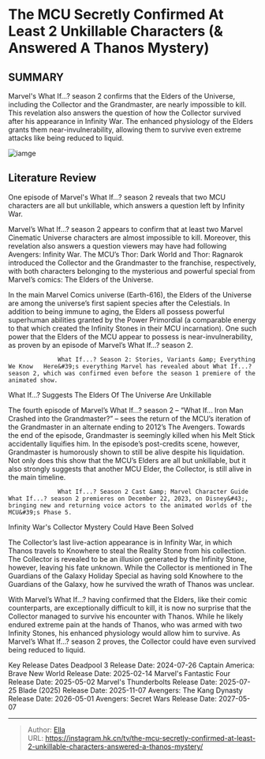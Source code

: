 # The MCU Secretly Confirmed At Least 2 Unkillable Characters (&amp; Answered A Thanos Mystery)


## SUMMARY 



  Marvel&#39;s What If...? season 2 confirms that the Elders of the Universe, including the Collector and the Grandmaster, are nearly impossible to kill.   This revelation also answers the question of how the Collector survived after his appearance in Infinity War.   The enhanced physiology of the Elders grants them near-invulnerability, allowing them to survive even extreme attacks like being reduced to liquid.  

![iamge](https://static1.srcdn.com/wordpress/wp-content/uploads/2023/12/the-collector-and-the-grandmaster-in-the-mcu.jpg)

## Literature Review
One episode of Marvel&#39;s What If...? season 2 reveals that two MCU characters are all but unkillable, which answers a question left by Infinity War.




Marvel’s What If…? season 2 appears to confirm that at least two Marvel Cinematic Universe characters are almost impossible to kill. Moreover, this revelation also answers a question viewers may have had following Avengers: Infinity War. The MCU’s Thor: Dark World and Thor: Ragnarok introduced the Collector and the Grandmaster to the franchise, respectively, with both characters belonging to the mysterious and powerful special from Marvel’s comics: The Elders of the Universe.




In the main Marvel Comics universe (Earth-616), the Elders of the Universe are among the universe’s first sapient species after the Celestials. In addition to being immune to aging, the Elders all possess powerful superhuman abilities granted by the Power Primordial (a comparable energy to that which created the Infinity Stones in their MCU incarnation). One such power that the Elders of the MCU appear to possess is near-invulnerability, as proven by an episode of Marvel’s What If…? season 2.

                  What If...? Season 2: Stories, Variants &amp; Everything We Know   Here&#39;s everything Marvel has revealed about What If...? season 2, which was confirmed even before the season 1 premiere of the animated show.    


 What If...? Suggests The Elders Of The Universe Are Unkillable 
          

The fourth episode of Marvel’s What If…? season 2 – “What If... Iron Man Crashed into the Grandmaster?” – sees the return of the MCU’s iteration of the Grandmaster in an alternate ending to 2012’s The Avengers. Towards the end of the episode, Grandmaster is seemingly killed when his Melt Stick accidentally liquifies him. In the episode’s post-credits scene, however, Grandmaster is humorously shown to still be alive despite his liquidation. Not only does this show that the MCU’s Elders are all but unkillable, but it also strongly suggests that another MCU Elder, the Collector, is still alive in the main timeline.




                  What If...? Season 2 Cast &amp; Marvel Character Guide   What If...? season 2 premieres on December 22, 2023, on Disney&#43;, bringing new and returning voice actors to the animated worlds of the MCU&#39;s Phase 5.    



 Infinity War&#39;s Collector Mystery Could Have Been Solved 
          

The Collector’s last live-action appearance is in Infinity War, in which Thanos travels to Knowhere to steal the Reality Stone from his collection. The Collector is revealed to be an illusion generated by the Infinity Stone, however, leaving his fate unknown. While the Collector is mentioned in The Guardians of the Galaxy Holiday Special as having sold Knowhere to the Guardians of the Galaxy, how he survived the wrath of Thanos was unclear.

With Marvel’s What If…? having confirmed that the Elders, like their comic counterparts, are exceptionally difficult to kill, it is now no surprise that the Collector managed to survive his encounter with Thanos. While he likely endured extreme pain at the hands of Thanos, who was armed with two Infinity Stones, his enhanced physiology would allow him to survive. As Marvel’s What If…? season 2 proves, the Collector could have even survived being reduced to liquid.




  Key Release Dates              Deadpool 3 Release Date: 2024-07-26                    Captain America: Brave New World Release Date: 2025-02-14                   Marvel&#39;s Fantastic Four Release Date: 2025-05-02                   Marvel&#39;s Thunderbolts Release Date: 2025-07-25                   Blade (2025) Release Date: 2025-11-07                   Avengers: The Kang Dynasty  Release Date: 2026-05-01                    Avengers: Secret Wars Release Date: 2027-05-07      

---

> Author: [Ella](https://instagram.hk.cn/)  
> URL: https://instagram.hk.cn/tv/the-mcu-secretly-confirmed-at-least-2-unkillable-characters-answered-a-thanos-mystery/  

